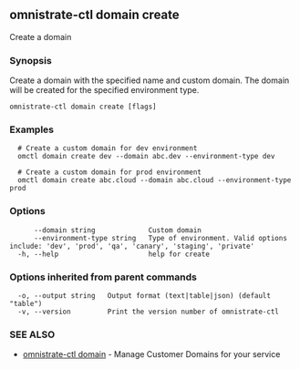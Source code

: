 ## omnistrate-ctl domain create

Create a domain

### Synopsis

Create a domain with the specified name and custom domain. The domain will be created for the specified environment type.

```
omnistrate-ctl domain create [flags]
```

### Examples

```
  # Create a custom domain for dev environment
  omctl domain create dev --domain abc.dev --environment-type dev

  # Create a custom domain for prod environment
  omctl domain create abc.cloud --domain abc.cloud --environment-type prod
```

### Options

```
      --domain string             Custom domain
      --environment-type string   Type of environment. Valid options include: 'dev', 'prod', 'qa', 'canary', 'staging', 'private'
  -h, --help                      help for create
```

### Options inherited from parent commands

```
  -o, --output string   Output format (text|table|json) (default "table")
  -v, --version         Print the version number of omnistrate-ctl
```

### SEE ALSO

* [omnistrate-ctl domain](omnistrate-ctl_domain.md)	 - Manage Customer Domains for your service

